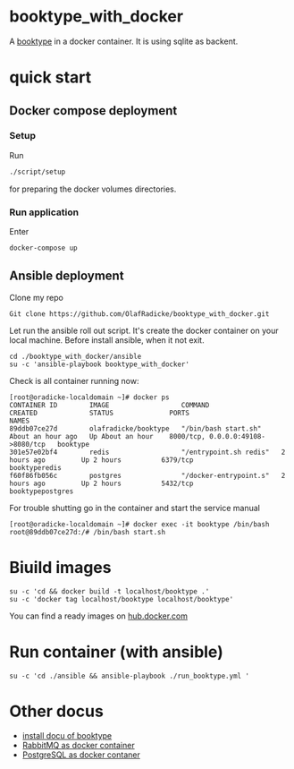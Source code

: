 # booktype_with_docker
A [booktype](https://www.sourcefabric.org/en/booktype/) in a docker container. It is using sqlite as backent.

# quick start #

## Docker compose deployment ##

### Setup ###

Run
```bash
./script/setup
```
for preparing the docker volumes directories.

### Run application ###

Enter
```bash
docker-compose up
```

## Ansible deployment ##

Clone my repo
```
Git clone https://github.com/OlafRadicke/booktype_with_docker.git
```
Let run the ansible roll out script. It's create the docker container on your local machine. Before install ansible,
when it not exit.
```
cd ./booktype_with_docker/ansible
su -c 'ansible-playbook booktype_with_docker'
```
Check is all container running now:
```
[root@oradicke-localdomain ~]# docker ps
CONTAINER ID        IMAGE                  COMMAND                  CREATED             STATUS              PORTS                               NAMES
89ddb07ce27d        olafradicke/booktype   "/bin/bash start.sh"     About an hour ago   Up About an hour    8000/tcp, 0.0.0.0:49108->8080/tcp   booktype
301e57e02bf4        redis                  "/entrypoint.sh redis"   2 hours ago         Up 2 hours          6379/tcp                            booktyperedis
f60f86fb056c        postgres               "/docker-entrypoint.s"   2 hours ago         Up 2 hours          5432/tcp                            booktypepostgres
```
For trouble shutting go in the container and start the service manual
```
[root@oradicke-localdomain ~]# docker exec -it booktype /bin/bash
root@89ddb07ce27d:/# /bin/bash start.sh

```

# Biuild images #

```
su -c 'cd && docker build -t localhost/booktype .'
su -c 'docker tag localhost/booktype localhost/booktype'
```

You can find a ready images on [hub.docker.com]([https://hub.docker.com/r/olafradicke/booktype/)

# Run container (with ansible) #

```
su -c 'cd ./ansible && ansible-playbook ./run_booktype.yml '
```

# Other docus #

* [install docu of booktype](http://sourcefabric.booktype.pro/booktype-20-for-authors-and-publishers/installation-on-gnulinux/)
* [RabbitMQ as docker container](https://hub.docker.com/_/rabbitmq/)
* [PostgreSQL as docker contaner](https://hub.docker.com/_/postgres/)
